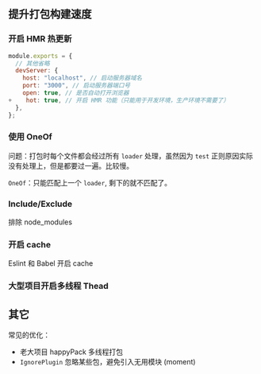 
## 提升打包构建速度

### 开启 HMR 热更新

```js
module.exports = {
  // 其他省略
  devServer: {
    host: "localhost", // 启动服务器域名
    port: "3000", // 启动服务器端口号
    open: true, // 是否自动打开浏览器
+    hot: true, // 开启 HMR 功能（只能用于开发环境，生产环境不需要了）
  },
};
```

### 使用 OneOf

问题：打包时每个文件都会经过所有 `loader` 处理，虽然因为 `test` 正则原因实际没有处理上，但是都要过一遍。比较慢。

`OneOf`：只能匹配上一个 `loader`, 剩下的就不匹配了。

### Include/Exclude

排除 node_modules

### 开启 cache

 Eslint 和 Babel  开启 cache

### 大型项目开启多线程 Thead



## 其它 

常见的优化：
- 老大项目 happyPack 多线程打包
- `IgnorePlugin` 忽略某些包，避免引入无用模块 (moment)
